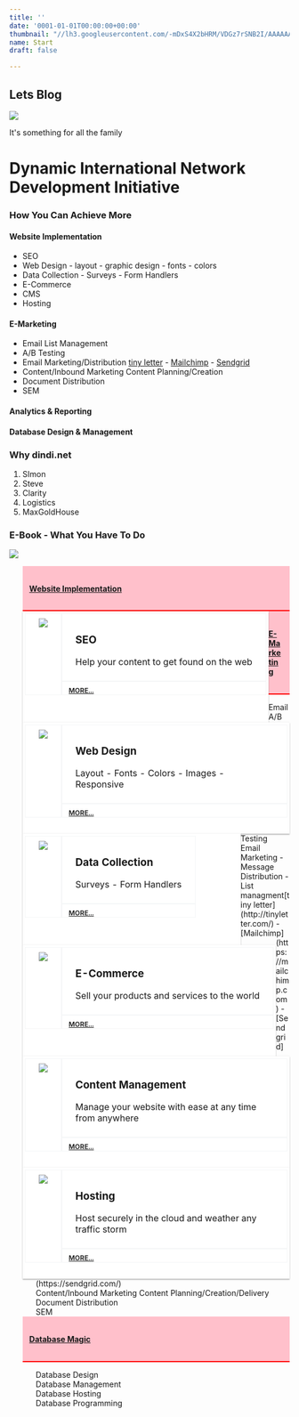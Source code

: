```yaml
---
title: ''
date: '0001-01-01T00:00:00+00:00'
thumbnail: "//lh3.googleusercontent.com/-mDxS4X2bHRM/VDGz7rSNB2I/AAAAAAAAIeg/phawIGdlMZgmL3SJAQsWyA5AIEsO191ZgCCo/s400-c-Ic42/2048.jpg"
name: Start
draft: false

---
```

## Lets Blog

![](//lh3.googleusercontent.com/-mDxS4X2bHRM/VDGz7rSNB2I/AAAAAAAAIeg/phawIGdlMZgmL3SJAQsWyA5AIEsO191ZgCCo/s800-Ic42/2048.jpg)

It's something for all the family

# Dynamic International Network Development Initiative

### How You Can Achieve More
#### Website Implementation
* SEO
* Web Design - layout - graphic design - fonts - colors
* Data Collection - Surveys - Form Handlers
* E-Commerce
* CMS
* Hosting

#### E-Marketing
* Email List Management
* A/B Testing
* Email Marketing/Distribution [tiny letter](http://tinyletter.com/) - [Mailchimp](https://mailchimp.com) - [Sendgrid](https://sendgrid.com/)
* Content/Inbound Marketing Content Planning/Creation
* Document Distribution
* SEM

#### Analytics & Reporting

#### Database Design & Management

### Why dindi.net

1. SImon
2. Steve
3. Clarity
4. Logistics
5. MaxGoldHouse

### E-Book - What You Have To Do

![](http://forestry.io/sites/2jeh6oxlgcpouq/image/%2Fshare%2Fpowered-by-hugo.png)
<style>
#slidemenu{list-style-type: none;}
.slideopener{background-color: pink;padding: 12px;border-bottom:red 2px solid;}
.slide ul li{list-style-type: none;}
.banner-box {
    background: #fff;
    float: left;
}
.banner-box table {
    margin: 0;
    border: none;
    box-shadow: 0 2px 2px rgba(0,0,0,.24),0 0 2px rgba(0,0,0,.12);
    border-collapse: separate;
    border-spacing: 0;
    height: 200px;
    min-width: 392px;
    padding: 4px;
}
 .banner-box table tbody td {
    padding: 8px 24px;
    border: 1px solid rgba(207,216,220,.24);
    text-align: left;
    vertical-align: top;
    display: table-cell;
}
.banner-box table td.learn-more {
    padding: 8px 0 0 12px;
    font-size: 12px;
    font-weight: 600;
}
</style>
<row>
<div class="col-md-12">
<ul id="slidemenu">
<li class="slideopener"><a href="#slidemenu" slide="one"><h4>Website Implementation</h4></a></li>
<li id="one" class="slide">
<div>
<div class="banner-box col-md-4">
<table><tbody><tr><td rowspan="2"> <img src="//cloud.google.com/images/home/gcp-logo.png"/></td><td><h3>SEO</h3><p>Help your content to get found on the web</p></td></tr><tr><td class="learn-more"><a href="https://cloudwebinars.withgoogle.com/live/next-live/?utm_source=cloud.google.com&amp;utm_medium=google&amp;utm_content=homepage&amp;utm_campaign=2016-cloud-na-event-next-userconf-web-hpp-cgc&amp;utm_term=outbound" track-type="keepReading" track-name="next2016" track-metadata-position="body">MORE...</a></td></tr></tbody></table> 
</div>

 <div class="banner-box col-md-4">
<table><tbody><tr><td rowspan="2"><img src="//cloud.google.com/images/home/gcp-logo.png"/></td><td><h3>Web Design</h3><p>Layout - Fonts - Colors - Images - Responsive</p></td></tr><tr><td class="learn-more"><a href="https://cloudwebinars.withgoogle.com/live/next-live/?utm_source=cloud.google.com&amp;utm_medium=google&amp;utm_content=homepage&amp;utm_campaign=2016-cloud-na-event-next-userconf-web-hpp-cgc&amp;utm_term=outbound" track-type="keepReading" track-name="next2016" track-metadata-position="body">MORE...</a></td></tr>
</tbody></table></div>
<div class="banner-box col-md-4">
<table><tbody><tr><td rowspan="2"><img src="//cloud.google.com/images/home/gcp-logo.png"/></td><td><h3>Data Collection</h3><p>Surveys - Form Handlers</p></td></tr><tr><td class="learn-more"><a href="https://cloudwebinars.withgoogle.com/live/next-live/?utm_source=cloud.google.com&amp;utm_medium=google&amp;utm_content=homepage&amp;utm_campaign=2016-cloud-na-event-next-userconf-web-hpp-cgc&amp;utm_term=outbound" track-type="keepReading" track-name="next2016" track-metadata-position="body">MORE...</a></td></tr>
</tbody></table>
</div>

<div class="banner-box col-md-4">
<table><tbody><tr><td rowspan="2"><img src="//cloud.google.com/images/home/gcp-logo.png"/></td><td><h3>E-Commerce</h3><p>Sell your products and services to the world</p></td></tr><tr><td class="learn-more"><a href="https://cloudwebinars.withgoogle.com/live/next-live/?utm_source=cloud.google.com&amp;utm_medium=google&amp;utm_content=homepage&amp;utm_campaign=2016-cloud-na-event-next-userconf-web-hpp-cgc&amp;utm_term=outbound" track-type="keepReading" track-name="next2016" track-metadata-position="body">MORE...</a></td></tr></tbody></table>
</div>
 <div class="banner-box col-md-4">
<table><tbody><tr><td rowspan="2"><img src="//cloud.google.com/images/home/gcp-logo.png"/></td><td><h3>Content Management</h3><p>Manage your website with ease at any time from anywhere</p></td></tr><tr><td class="learn-more"><a href="https://cloudwebinars.withgoogle.com/live/next-live/?utm_source=cloud.google.com&amp;utm_medium=google&amp;utm_content=homepage&amp;utm_campaign=2016-cloud-na-event-next-userconf-web-hpp-cgc&amp;utm_term=outbound" track-type="keepReading" track-name="next2016" track-metadata-position="body">MORE...</a></td></tr>
</tbody></table></div>
<div class="banner-box col-md-4">
<table><tbody><tr><td rowspan="2"><img src="//cloud.google.com/images/home/gcp-logo.png"/></td><td><h3>Hosting</h3><p>Host securely in the cloud and weather any traffic storm</p></td></tr><tr><td class="learn-more"><a href="https://cloudwebinars.withgoogle.com/live/next-live/?utm_source=cloud.google.com&amp;utm_medium=google&amp;utm_content=homepage&amp;utm_campaign=2016-cloud-na-event-next-userconf-web-hpp-cgc&amp;utm_term=outbound" track-type="keepReading" track-name="next2016" track-metadata-position="body">MORE...</a></td></tr>
</tbody></table>
</div>
</div>
</li>
<li class="slideopener"><a href="#slidemenu" slide="two "><h4>E-Marketing</h4></a></li>
<li id="two" class="slide hide">
<div>
<ul>
<li>Email 
<li>A/B Testing</li>
<li>Email Marketing - Message Distribution - List managment[tiny letter](http://tinyletter.com/) - [Mailchimp](https://mailchimp.com) - [Sendgrid](https://sendgrid.com/)
<li>Content/Inbound Marketing Content Planning/Creation/Delivery</li>
<li>Document Distribution</li>
<li>SEM</li>
</ul>
</div>
</li>
<li class="slideopener"><a href="#slidemenu" slide="three"><h4>Database Magic</h4></a></li>
<li id="three" class="slide hide">
<div>
<ul>
<li>Database Design</li>
<li>Database Management</li>
<li>Database Hosting</li>
<li>Database Programming</li>
</ul>
</div>
</li>
</ul></div>
<!--<div id="slides" class="col-md-9">
<div id="one">
<ul>
<li> SEO</li>
<li>Web Design - layout - graphic design - fonts - colors</li>
<li>Data Collection - Surveys - Form Handlers</li>
<li>E-Commerce</li>
<li>CMS</li>
<li>Hosting</li>
</ul>
</div>
<div id="two" class="hide">
<ul>
<li>Email 
<li>A/B Testing</li>
<li>Email Marketing - Message Distribution - List managment[tiny letter](http://tinyletter.com/) - [Mailchimp](https://mailchimp.com) - [Sendgrid](https://sendgrid.com/)
<li>Content/Inbound Marketing Content Planning/Creation/Delivery</li>
<li>Document Distribution</li>
<li>SEM</li>
</ul>
</div>
<div id="three" class="hide">
<ul>
<li>Database Design</li>
<li>Database Management</li>
<li>Database Hosting</li>
<li>Database Programming</li>
</ul>
</div> -->
</div>
</row>
